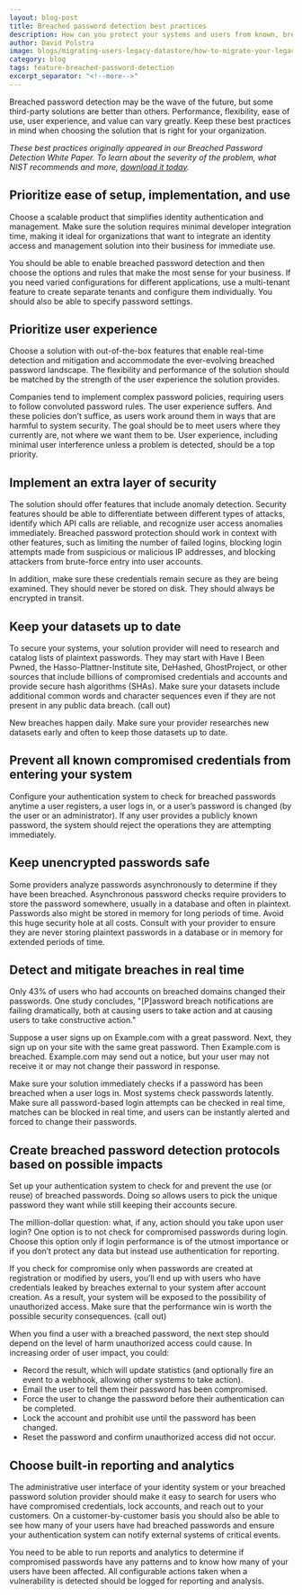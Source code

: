 ```yaml
---
layout: blog-post
title: Breached password detection best practices
description: How can you protect your systems and users from known, breached passwords?
author: David Polstra
image: blogs/migrating-users-legacy-datastore/how-to-migrate-your-legacy-user-data-to-a-centralized-auth-system.png
category: blog
tags: feature-breached-password-detection
excerpt_separator: "<!--more-->"
---
```


Breached password detection may be the wave of the future, but some third-party solutions are better than others. Performance, flexibility, ease of use, user experience, and value can vary greatly. Keep these best practices in mind when choosing the solution that is right for your organization.

<!--more-->

*These best practices originally appeared in our Breached Password Detection White Paper. To learn about the severity of the problem, what NIST recommends and more, [download it today](https://fusionauth.io/resources/breached-password-detection-white-paper/).*

## Prioritize ease of setup, implementation, and use

Choose a scalable product that simplifies identity authentication and management. Make sure the solution requires minimal developer integration time, making it ideal for organizations that want to integrate an identity access and management solution into their business for immediate use.

You should be able to enable breached password detection and then choose the options and rules that make the most sense for your business. If you need varied configurations for different applications, use a multi-tenant feature to create separate tenants and configure them individually. You should also be able to specify password settings.

## Prioritize user experience

Choose a solution with out-of-the-box features that enable real-time detection and mitigation and accommodate the ever-evolving breached password landscape. The flexibility and performance of the solution should be matched by the strength of the user experience the solution provides. 

Companies tend to implement complex password policies, requiring users to follow convoluted password rules. The user experience suffers. And these policies don’t suffice, as users work around them in ways that are harmful to system security. The goal should be to meet users where they currently are, not where we want them to be. User experience, including minimal user interference unless a problem is detected, should be a top priority.

## Implement an extra layer of security

The solution should offer features that include anomaly detection. Security features should be able to differentiate between different types of attacks, identify which API calls are reliable, and recognize user access anomalies immediately. Breached password protection should work in context with other features, such as limiting the number of failed logins, blocking login attempts made from suspicious or malicious IP addresses, and blocking attackers from brute-force entry into user accounts.

In addition, make sure these credentials remain secure as they are being examined. They should never be stored on disk. They should always be encrypted in transit.

## Keep your datasets up to date

To secure your systems, your solution provider will need to research and catalog lists of plaintext passwords. They may start with Have I Been Pwned, the Hasso-Plattner-Institute site, DeHashed, GhostProject, or other sources that include billions of compromised credentials and accounts and provide secure hash algorithms (SHAs). Make sure your datasets include additional common words and character sequences even if they are not present in any public data breach. (call out)

New breaches happen daily. Make sure your provider researches new datasets early and often to keep those datasets up to date.

## Prevent all known compromised credentials from entering your system 

Configure your authentication system to check for breached passwords anytime a user registers, a user logs in, or a user’s password is changed (by the user or an administrator). If any user provides a publicly known password, the system should reject the operations they are attempting immediately.

## Keep unencrypted passwords safe

Some providers analyze passwords asynchronously to determine if they have been breached. Asynchronous password checks require providers to store the password somewhere, usually in a database and often in plaintext. Passwords also might be stored in memory for long periods of time. Avoid this huge security hole at all costs. Consult with your provider to ensure they are never storing plaintext passwords in a database or in memory for extended periods of time.

## Detect and mitigate breaches in real time
Only 43% of users who had accounts on breached domains changed their passwords. One study concludes, "[P]assword breach notifications are failing dramatically, both at causing users to take action and at causing users to take constructive action."

Suppose a user signs up on Example.com with a great password. Next, they sign up on your site with the same great password. Then Example.com is breached. Example.com may send out a notice, but your user may not receive it or may not change their password in response.

Make sure your solution immediately checks if a password has been breached when a user logs in. Most systems check passwords latently. Make sure all password-based login attempts can be checked in real time, matches can be blocked in real time, and users can be instantly alerted and forced to change their passwords.

## Create breached password detection protocols based on possible impacts

Set up your authentication system to check for and prevent the use (or reuse) of breached passwords. Doing so allows users to pick the unique password they want while still keeping their accounts secure.

The million-dollar question: what, if any, action should you take upon user login? One option is to not check for compromised passwords during login. Choose this option only if login performance is of the utmost importance or if you don’t protect any data but instead use authentication for reporting.

If you check for compromise only when passwords are created at registration or modified by users, you’ll end up with users who have credentials leaked by breaches external to your system after account creation. As a result, your system will be exposed to the possibility of unauthorized access. Make sure that the performance win is worth the possible security consequences. (call out)

When you find a user with a breached password, the next step should depend on the level of harm unauthorized access could cause. In increasing order of user impact, you could:

* Record the result, which will update statistics (and optionally fire an event to a webhook, allowing other systems to take action).
* Email the user to tell them their password has been compromised.
* Force the user to change the password before their authentication can be completed.
* Lock the account and prohibit use until the password has been changed.
* Reset the password and confirm unauthorized access did not occur.

## Choose built-in reporting and analytics

The administrative user interface of your identity system or your breached password solution provider should make it easy to search for users who have compromised credentials, lock accounts, and reach out to your customers. On a customer-by-customer basis you should also be able to see how many of your users have had breached passwords and ensure your authentication system can notify external systems of critical events.

You need to be able to run reports and analytics to determine if compromised passwords have any patterns and to know how many of your users have been affected. All configurable actions taken when a vulnerability is detected should be logged for reporting and analysis.

